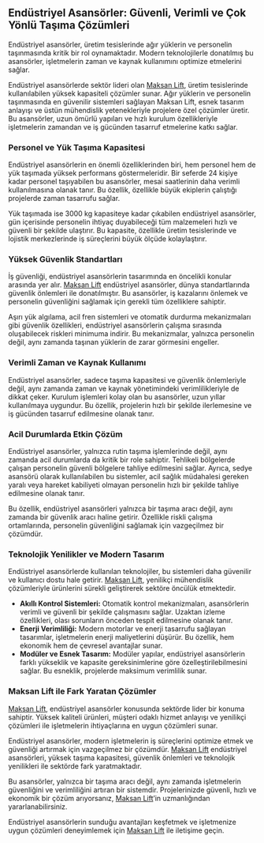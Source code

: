 <h2>Endüstriyel Asansörler: Güvenli, Verimli ve Çok Yönlü Taşıma Çözümleri</h2>

<p>Endüstriyel asansörler, üretim tesislerinde ağır yüklerin ve personelin taşınmasında kritik bir rol oynamaktadır. Modern teknolojilerle donatılmış bu asansörler, işletmelerin zaman ve kaynak kullanımını optimize etmelerini sağlar.</p>

<p>Endüstriyel asansörlerde sektör lideri olan <a href="https://maksanlift.com/tr/mks-akrobat-in/">Maksan Lift</a>, üretim tesislerinde kullanılabilen yüksek kapasiteli çözümler sunar. Ağır yüklerin ve personelin taşınmasında en güvenilir sistemleri sağlayan Maksan Lift, esnek tasarım anlayışı ve üstün mühendislik yetenekleriyle projelere özel çözümler üretir. Bu asansörler, uzun ömürlü yapıları ve hızlı kurulum özellikleriyle işletmelerin zamandan ve iş gücünden tasarruf etmelerine katkı sağlar.</p>

<h3>Personel ve Yük Taşıma Kapasitesi</h3>

<p>Endüstriyel asansörlerin en önemli özelliklerinden biri, hem personel hem de yük taşımada yüksek performans göstermeleridir. Bir seferde 24 kişiye kadar personel taşıyabilen bu asansörler, mesai saatlerinin daha verimli kullanılmasına olanak tanır. Bu özellik, özellikle büyük ekiplerin çalıştığı projelerde zaman tasarrufu sağlar.</p>

<p>Yük taşımada ise 3000 kg kapasiteye kadar çıkabilen endüstriyel asansörler, gün içerisinde personelin ihtiyaç duyabileceği tüm malzemeleri hızlı ve güvenli bir şekilde ulaştırır. Bu kapasite, özellikle üretim tesislerinde ve lojistik merkezlerinde iş süreçlerini büyük ölçüde kolaylaştırır.</p>

<h3>Yüksek Güvenlik Standartları</h3>

<p>İş güvenliği, endüstriyel asansörlerin tasarımında en öncelikli konular arasında yer alır. <a href="https://maksanlift.com">Maksan Lift</a> endüstriyel asansörler, dünya standartlarında güvenlik önlemleri ile donatılmıştır. Bu asansörler, iş kazalarını önlemek ve personelin güvenliğini sağlamak için gerekli tüm özelliklere sahiptir.</p>

<p>Aşırı yük algılama, acil fren sistemleri ve otomatik durdurma mekanizmaları gibi güvenlik özellikleri, endüstriyel asansörlerin çalışma sırasında oluşabilecek riskleri minimuma indirir. Bu mekanizmalar, yalnızca personelin değil, aynı zamanda taşınan yüklerin de zarar görmesini engeller.</p>

<h3>Verimli Zaman ve Kaynak Kullanımı</h3>

<p>Endüstriyel asansörler, sadece taşıma kapasitesi ve güvenlik önlemleriyle değil, aynı zamanda zaman ve kaynak yönetimindeki verimlilikleriyle de dikkat çeker. Kurulum işlemleri kolay olan bu asansörler, uzun yıllar kullanılmaya uygundur. Bu özellik, projelerin hızlı bir şekilde ilerlemesine ve iş gücünden tasarruf edilmesine olanak tanır.</p>

<h3>Acil Durumlarda Etkin Çözüm</h3>

<p>Endüstriyel asansörler, yalnızca rutin taşıma işlemlerinde değil, aynı zamanda acil durumlarda da kritik bir role sahiptir. Tehlikeli bölgelerde çalışan personelin güvenli bölgelere tahliye edilmesini sağlar. Ayrıca, sedye asansörü olarak kullanılabilen bu sistemler, acil sağlık müdahalesi gereken yaralı veya hareket kabiliyeti olmayan personelin hızlı bir şekilde tahliye edilmesine olanak tanır.</p>

<p>Bu özellik, endüstriyel asansörleri yalnızca bir taşıma aracı değil, aynı zamanda bir güvenlik aracı haline getirir. Özellikle riskli çalışma ortamlarında, personelin güvenliğini sağlamak için vazgeçilmez bir çözümdür.</p>

<h3>Teknolojik Yenilikler ve Modern Tasarım</h3>

<p>Endüstriyel asansörlerde kullanılan teknolojiler, bu sistemleri daha güvenilir ve kullanıcı dostu hale getirir. <a href="https://maksanlift.com">Maksan Lift</a>, yenilikçi mühendislik çözümleriyle ürünlerini sürekli geliştirerek sektöre öncülük etmektedir.</p>

<ul>
  <li><strong>Akıllı Kontrol Sistemleri:</strong> Otomatik kontrol mekanizmaları, asansörlerin verimli ve güvenli bir şekilde çalışmasını sağlar. Uzaktan izleme özellikleri, olası sorunların önceden tespit edilmesine olanak tanır.</li>
  <li><strong>Enerji Verimliliği:</strong> Modern motorlar ve enerji tasarrufu sağlayan tasarımlar, işletmelerin enerji maliyetlerini düşürür. Bu özellik, hem ekonomik hem de çevresel avantajlar sunar.</li>
  <li><strong>Modüler ve Esnek Tasarım:</strong> Modüler yapılar, endüstriyel asansörlerin farklı yükseklik ve kapasite gereksinimlerine göre özelleştirilebilmesini sağlar. Bu esneklik, projelerde maksimum verimlilik sunar.</li>
</ul>

<h3>Maksan Lift ile Fark Yaratan Çözümler</h3>

<p><a href="https://maksanlift.com">Maksan Lift</a>, endüstriyel asansörler konusunda sektörde lider bir konuma sahiptir. Yüksek kaliteli ürünleri, müşteri odaklı hizmet anlayışı ve yenilikçi çözümleri ile işletmelerin ihtiyaçlarına en uygun çözümleri sunar.</p>

<p>Endüstriyel asansörler, modern işletmelerin iş süreçlerini optimize etmek ve güvenliği artırmak için vazgeçilmez bir çözümdür. <a href="https://maksanlift.com">Maksan Lift</a> endüstriyel asansörleri, yüksek taşıma kapasitesi, güvenlik önlemleri ve teknolojik yenilikleri ile sektörde fark yaratmaktadır.</p>

<p>Bu asansörler, yalnızca bir taşıma aracı değil, aynı zamanda işletmelerin güvenliğini ve verimliliğini artıran bir sistemdir. Projelerinizde güvenli, hızlı ve ekonomik bir çözüm arıyorsanız, <a href="https://maksanlift.com">Maksan Lift</a>’in uzmanlığından yararlanabilirsiniz.</p>

<p>Endüstriyel asansörlerin sunduğu avantajları keşfetmek ve işletmenize uygun çözümleri deneyimlemek için <a href="https://maksanlift.com">Maksan Lift</a> ile iletişime geçin.</p>
